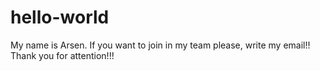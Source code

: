 # hello-world

My name is Arsen. 
If you want to join in my team please, write my email!!
Thank you for attention!!!
